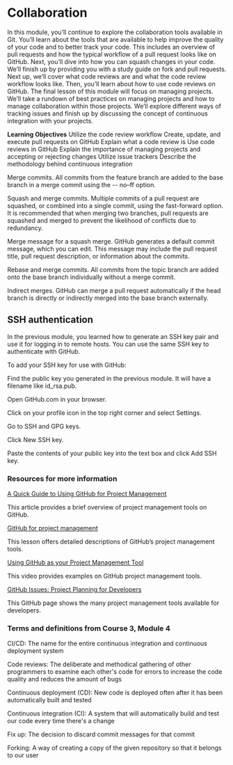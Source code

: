 # Collaboration

In this module, you’ll continue to explore the collaboration tools available in Git. You’ll learn about the tools that are available to help improve the quality of your code and to better track your code. This includes an overview of pull requests and how the typical workflow of a pull request looks like on GitHub. Next, you’ll dive into how you can squash changes in your code. We’ll finish up by providing you with a study guide on fork and pull requests. Next up, we’ll cover what code reviews are and what the code review workflow looks like. Then, you’ll learn about how to use code reviews on GitHub. The final lesson of this module will focus on managing projects. We’ll take a rundown of best practices on managing projects and how to manage collaboration within those projects. We’ll explore different ways of tracking issues and finish up by discussing the concept of continuous integration with your projects.

**Learning Objectives**
Utilize the code review workflow
Create, update, and execute pull requests on GitHub
Explain what a code review is
Use code reviews in GitHub
Explain the importance of managing projects and accepting or rejecting changes
Utilize issue trackers
Describe the methodology behind continuous integration

Merge commits. All commits from the feature branch are added to the base branch in a merge commit using the -- no–ff option.

Squash and merge commits. Multiple commits of a pull request are squashed, or combined into a single commit, using the fast-forward option. It is recommended that when merging two branches, pull requests are squashed and merged to prevent the likelihood of conflicts due to redundancy.

Merge message for a squash merge. GitHub generates a default commit message, which you can edit. This message may include the pull request title, pull request description, or information about the commits.

Rebase and merge commits. All commits from the topic branch are added onto the base branch individually without a merge commit.

Indirect merges. GitHub can merge a pull request automatically if the head branch is directly or indirectly merged into the base branch externally.

## SSH authentication

In the previous module, you learned how to generate an SSH key pair and use it for logging in to remote hosts. You can use the same SSH key to authenticate with GitHub.

To add your SSH key for use with GitHub:

Find the public key you generated in the previous module. It will have a filename like id_rsa.pub.

Open
GitHub.com
in your browser.

Click on your profile icon in the top right corner and select Settings.

Go to SSH and GPG keys.

Click New SSH key.

Paste the contents of your public key into the text box and click Add SSH key.

### Resources for more information

[A Quick Guide to Using GitHub for Project Management](https://www.jobsity.com/blog/a-quick-guide-to-using-github-for-project-management)

This article provides a brief overview of project management tools on GitHub.

[GitHub for project management](https://openscapes.github.io/series/core-lessons/github/github-issues.html)

This lesson offers detailed descriptions of GitHub’s project management tools.

[Using GitHub as your Project Management Tool](https://www.youtube.com/watch?v=qgQAFP6oSKw)

This video provides examples on GitHub project management tools.

[GitHub Issues: Project Planning for Developers](https://github.com/features/issues)

This GitHub page shows the many project management tools available for developers.

### Terms and definitions from Course 3, Module 4

CI/CD: The name for the entire continuous integration and continuous deployment system

Code reviews: The deliberate and methodical gathering of other programmers to examine each other's code for errors to increase the code quality and reduces the amount of bugs

Continuous deployment (CD): New code is deployed often after it has been automatically built and tested

Continuous integration (CI): A system that will automatically build and test our code every time there's a change

Fix up: The decision to discard commit messages for that commit

Forking: A way of creating a copy of the given repository so that it belongs to our user
